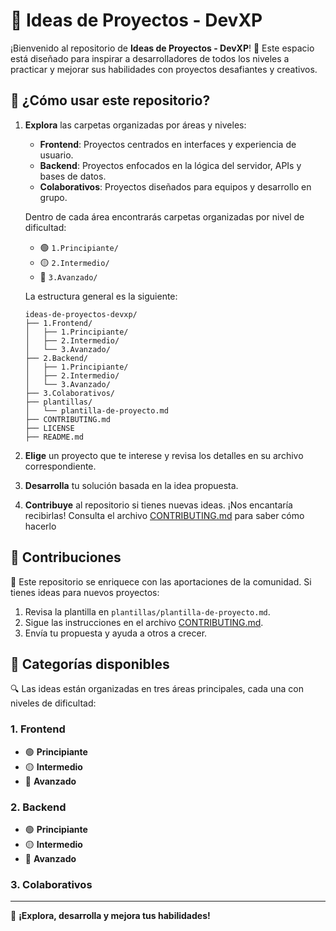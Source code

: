 # 🌟 Ideas de Proyectos - DevXP

¡Bienvenido al repositorio de **Ideas de Proyectos - DevXP**! 🎉 Este espacio está diseñado para inspirar a desarrolladores de todos los niveles a practicar y mejorar sus habilidades con proyectos desafiantes y creativos.

## 🚀 ¿Cómo usar este repositorio?

1. **Explora** las carpetas organizadas por áreas y niveles:

   - **Frontend**: Proyectos centrados en interfaces y experiencia de usuario.
   - **Backend**: Proyectos enfocados en la lógica del servidor, APIs y bases de datos.
   - **Colaborativos**: Proyectos diseñados para equipos y desarrollo en grupo.

   Dentro de cada área encontrarás carpetas organizadas por nivel de dificultad:

   - 🟢 `1.Principiante/`
   - 🟡 `2.Intermedio/`
   - 🔴 `3.Avanzado/`

   La estructura general es la siguiente:

   ```plaintext
   ideas-de-proyectos-devxp/
   ├── 1.Frontend/
   │   ├── 1.Principiante/
   │   ├── 2.Intermedio/
   │   └── 3.Avanzado/
   ├── 2.Backend/
   │   ├── 1.Principiante/
   │   ├── 2.Intermedio/
   │   └── 3.Avanzado/
   ├── 3.Colaborativos/
   ├── plantillas/
   │   └── plantilla-de-proyecto.md
   ├── CONTRIBUTING.md
   ├── LICENSE
   ├── README.md
   ```

2. **Elige** un proyecto que te interese y revisa los detalles en su archivo correspondiente.
3. **Desarrolla** tu solución basada en la idea propuesta.
4. **Contribuye** al repositorio si tienes nuevas ideas. ¡Nos encantaría recibirlas! Consulta el archivo [CONTRIBUTING.md](CONTRIBUTING.md) para saber cómo hacerlo

## 🤝 Contribuciones

🎯 Este repositorio se enriquece con las aportaciones de la comunidad.
Si tienes ideas para nuevos proyectos:

1. Revisa la plantilla en `plantillas/plantilla-de-proyecto.md`.
2. Sigue las instrucciones en el archivo [CONTRIBUTING.md](CONTRIBUTING.md).
3. Envía tu propuesta y ayuda a otros a crecer.

## 📂 Categorías disponibles

🔍 Las ideas están organizadas en tres áreas principales, cada una con niveles de dificultad:

### 1. **Frontend**

- 🟢 **Principiante**
- 🟡 **Intermedio**
- 🔴 **Avanzado**

### 2. **Backend**

- 🟢 **Principiante**
- 🟡 **Intermedio**
- 🔴 **Avanzado**

### 3. **Colaborativos**

---

🎉 **¡Explora, desarrolla y mejora tus habilidades!**
